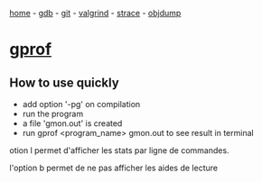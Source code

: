 [home](README.md) - [gdb](gdb.md) - [git](git.md) - [valgrind](valgrind.md) - [strace](strace.md) - [objdump](objdump.md)

# [gprof](https://sourceware.org/binutils/docs-2.18/gprof/index.html)
## How to use quickly
* add option '-pg' on compilation
* run the program
* a file 'gmon.out' is created
* run gprof <program_name> gmon.out to see result in terminal

otion l permet d'afficher les stats par ligne de commandes.

l'option b permet de ne pas afficher les aides de lecture
